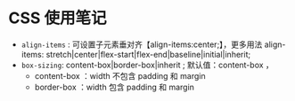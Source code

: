 # CSS 使用笔记


- `align-items` : 可设置子元素垂对齐【align-items:center;】，更多用法 align-items: stretch|center|flex-start|flex-end|baseline|initial|inherit;
- `box-sizing`: content-box|border-box|inherit ; 默认值：content-box ，
  - content-box ：width 不包含 padding 和 margin
  - border-box ：width 包含 padding 和 margin
